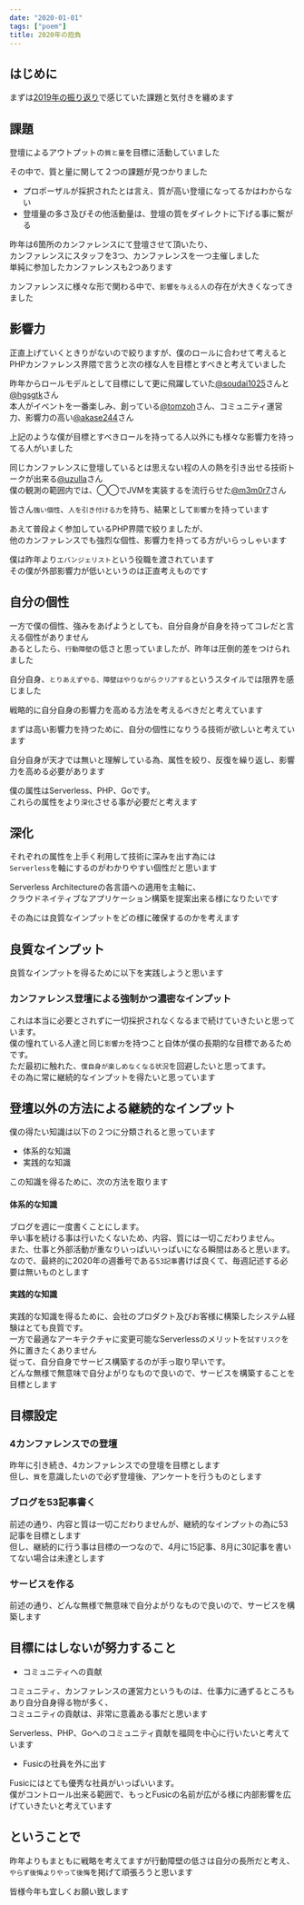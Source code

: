 ```yaml
---
date: "2020-01-01"
tags: ["poem"]
title: 2020年の抱負
---
```


## はじめに

まずは[2019年の振り返り](/2019/12/31/review2019/)で感じていた課題と気付きを纏めます

## 課題

登壇によるアウトプットの`質と量`を目標に活動していました

その中で、質と量に関して２つの課題が見つかりました

- プロポーザルが採択されたとは言え、質が高い登壇になってるかはわからない
- 登壇量の多さ及びその他活動量は、登壇の質をダイレクトに下げる事に繋がる

昨年は6箇所のカンファレンスにて登壇させて頂いたり、  
カンファレンスにスタッフを3つ、カンファレンスを一つ主催しました  
単純に参加したカンファレンスも2つあります

カンファレンスに様々な形で関わる中で、`影響を与える人`の存在が大きくなってきました

## 影響力

正直上げていくときりがないので絞りますが、僕のロールに合わせて考えると  
PHPカンファレンス界隈で言うと次の様な人を目標とすべきと考えていました

昨年からロールモデルとして目標にして更に飛躍していた[@soudai1025](https://twitter.com/soudai1025)さんと[@hgsgtk](https://twitter.com/hgsgtk)さん  
本人がイベントを一番楽しみ、創っている[@tomzoh](https://twitter.com/tomzoh)さん、コミュニティ運営力、影響力の高い[@akase244](https://twitter.com/akase244)さん

上記のような僕が目標とすべきロールを持ってる人以外にも様々な影響力を持ってる人がいました

同じカンファレンスに登壇しているとは思えない程の人の熱を引き出せる技術トークが出来る[@uzulla](https://twitter.com/uzulla)さん  
僕の観測の範囲内では、◯◯でJVMを実装するを流行らせた[@m3m0r7](https://twitter.com/m3m0r7)さん

皆さん`強い個性`、`人を引き付ける力`を持ち、結果として`影響力`を持っています

あえて普段よく参加しているPHP界隈で絞りましたが、  
他のカンファレンスでも強烈な個性、影響力を持ってる方がいらっしゃいます

僕は昨年より`エバンジェリスト`という役職を渡されています  
その僕が外部影響力が低いというのは正直考えものです

## 自分の個性

一方で僕の個性、強みをあげようとしても、自分自身が自身を持ってコレだと言える個性がありません  
あるとしたら、`行動障壁`の低さと思っていましたが、昨年は圧倒的差をつけられました

自分自身、`とりあえずやる、障壁はやりながらクリアする`というスタイルでは限界を感じました

戦略的に自分自身の影響力を高める方法を考えるべきだと考えています

まずは高い影響力を持つために、自分の個性になりうる技術が欲しいと考えています

自分自身が天才では無いと理解している為、属性を絞り、反復を繰り返し、影響力を高める必要があります

僕の属性はServerless、PHP、Goです。  
これらの属性をより`深化`させる事が必要だと考えます

## 深化

それぞれの属性を上手く利用して技術に深みを出す為には  
`Serverless`を軸にするのがわかりやすい個性だと思います

Serverless Architectureの各言語への適用を主軸に、  
クラウドネイティブなアプリケーション構築を提案出来る様になりたいです

その為には良質なインプットをどの様に確保するのかを考えます

## 良質なインプット

良質なインプットを得るために以下を実践しようと思います

### カンファレンス登壇による強制かつ濃密なインプット

これは本当に必要とされずに一切採択されなくなるまで続けていきたいと思っています。  
僕の憧れている人達と同じ`影響力`を持つこと自体が僕の長期的な目標であるためです。  
ただ最初に触れた、`僕自身が楽しめなくなる状況`を回避したいと思ってます。  
その為に常に継続的なインプットを得たいと思っています

## 登壇以外の方法による継続的なインプット

僕の得たい知識は以下の２つに分類されると思っています

- 体系的な知識
- 実践的な知識

この知識を得るために、次の方法を取ります

#### 体系的な知識

ブログを週に一度書くことにします。  
辛い事を続ける事は行いたくないため、内容、質には一切こだわりません。  
また、仕事と外部活動が重なりいっぱいいっぱいになる瞬間はあると思います。  
なので、最終的に2020年の週番号である`53記事`書けば良くて、毎週記述する必要は無いものとします

#### 実践的な知識

実践的な知識を得るために、会社のプロダクト及びお客様に構築したシステム経験はとても良質です。  
一方で最適なアーキテクチャに変更可能なServerlessのメリットを`試すリスク`を外に置きたくありません  
従って、自分自身でサービス構築するのが手っ取り早いです。  
どんな無様で無意味で自分よがりなもので良いので、サービスを構築することを目標とします

## 目標設定

### 4カンファレンスでの登壇

昨年に引き続き、4カンファレンスでの登壇を目標とします  
但し、`質`を意識したいので必ず登壇後、アンケートを行うものとします

### ブログを53記事書く

前述の通り、内容と質は一切こだわりませんが、継続的なインプットの為に53記事を目標とします  
但し、継続的に行う事は目標の一つなので、4月に15記事、8月に30記事を書いてない場合は未達とします  

### サービスを作る

前述の通り、どんな無様で無意味で自分よがりなもので良いので、サービスを構築します

## 目標にはしないが努力すること

- コミュニティへの貢献

コミュニティ、カンファレンスの運営力というものは、仕事力に通ずるところもあり自分自身得る物が多く、  
コミュニティの貢献は、非常に意義ある事だと思います

Serverless、PHP、Goへのコミュニティ貢献を福岡を中心に行いたいと考えています

- Fusicの社員を外に出す

Fusicにはとても優秀な社員がいっぱいいます。  
僕がコントロール出来る範囲で、もっとFusicの名前が広がる様に内部影響を広げていきたいと考えています

## ということで

昨年よりもまともに戦略を考えてますが行動障壁の低さは自分の長所だと考え、  
`やらず後悔よりやって後悔`を掲げて頑張ろうと思います

皆様今年も宜しくお願い致します
